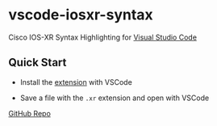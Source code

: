 # vscode-iosxr-syntax

Cisco IOS-XR Syntax Highlighting for [Visual Studio Code](https://code.visualstudio.com/)

## Quick Start

* Install the [extension](https://marketplace.visualstudio.com/items?itemName=philbedard.iosxr) with VSCode

* Save a file with the `.xr` extension and open with VSCode

[GitHub Repo](https://github.com/philbedard/vscode-cisco-xr-syntax)
